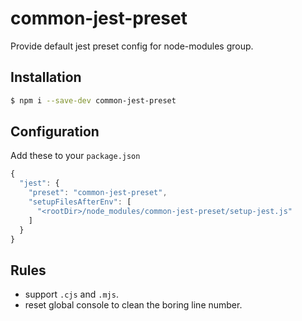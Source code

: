 # common-jest-preset

Provide default jest preset config for node-modules group.

## Installation

```bash
$ npm i --save-dev common-jest-preset
```

## Configuration

Add these to your `package.json`

```js
{
  "jest": {
    "preset": "common-jest-preset",
    "setupFilesAfterEnv": [
      "<rootDir>/node_modules/common-jest-preset/setup-jest.js"
    ]
  }
}
```

## Rules

- support `.cjs` and `.mjs`.
- reset global console to clean the boring line number.
